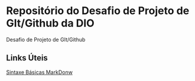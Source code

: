 # Repositório do Desafio de Projeto de GIt/Github da DIO 
Desafio de Projeto de GIt/Github 


## Links Úteis
[Sintaxe Básicas MarkDonw](https://www.markdownguide.org/basic-syntax/)
